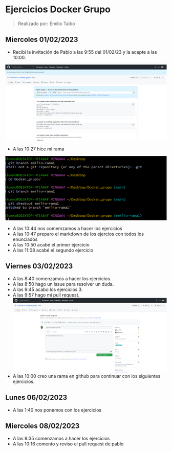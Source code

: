 # Ejercicios Docker Grupo
> Realizado por: Emilio Taibo

## Miercoles 01/02/2023

- Recibí la invitación de Pablo a las 9:55 del 01/02/23 y la acepte a las 10:00.

![](assets/CP1.png)

- A las 10:27 hice mi rama

![](assets/CP2.png)

- A las 10:44 nos comemzamos a hacer los ejercicios
- A las 10:47 preparo el markdown de los ejercios con todos los enunciados
- A las 10:50 acabé el primer ejercicio
- A las 11:08 acabé el segundo ejercicio

## Viernes 03/02/2023

- A las 8:40 comenzamos a hacer los ejercicios.
- A las 8:50 hago un issue para resolver un duda. 
- A las 9:45 acabo los ejercicios 3.
- A las 9:57 hago mi pull request.
![](assets/CP3.PNG)
- A las 10:00 creo una rama en github para continuar con los siguientes ejercicios.

## Lunes 06/02/2023
- A las 1:40 nos ponemos con los ejercicios

## Miercoles 08/02/2023

- A las 9:35 comenzamos a hacer los ejercicios
- A las 10:16 comento y reviso el pull request de pablo